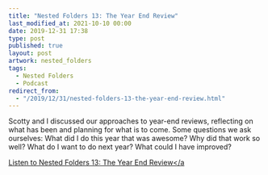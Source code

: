 ```yaml
---
title: "Nested Folders 13: The Year End Review"
last_modified_at: 2021-10-10 00:00
date: 2019-12-31 17:38
type: post
published: true
layout: post
artwork: nested_folders
tags:
  - Nested Folders
  - Podcast
redirect_from:
  - "/2019/12/31/nested-folders-13-the-year-end-review.html"
---
```



  Scotty and I discussed our approaches to year-end reviews, reflecting on what
  has been and planning for what is to come. Some questions we ask ourselves:
  What did I do this year that was awesome? Why did that work so well? What do I
  want to do next year? What could I have improved?  

<!--more-->

  <a
    href="https://nestedfolderspodcast.com/podcast/episode-13-the-year-end-review/"
    >Listen to Nested Folders 13: The Year End Review</a
  >  
